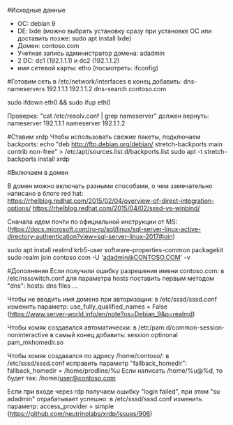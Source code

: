 #Исходные данные
- ОС: debian 9
- DE: lxde (можно выбрать установку сразу при установке ОС или доставить позже: sudo apt install lxde)
- Домен: contoso.com
- Учетная запись администратор домена: adadmin
- 2 DC: dc1 (192.1.1.1) и dc2 (192.1.1.2)
- имя сетевой карты: etho (посмотреть: ifconfig)

#Готовим сеть
в /etc/network/interfaces в конец добавить:
dns-nameservers 192.1.1.1 192.1.1.2
dns-search contoso.com

sudo ifdown eth0 && sudo ifup eth0

Проверка: "cat /etc/resolv.conf | grep nameserver" должен вернуть:
nameserver 192.1.1.1
nameserver 192.1.1.2

#Ставим xrdp
Чтобы использовать свежие пакеты, подключаем backports:
echo "deb http://ftp.debian.org/debian/ stretch-backports main contrib non-free" > /etc/apt/sources.list.d/backports.list
sudo apt -t stretch-backports install xrdp

#Включаем в домен

В домен можно включать разными способами, о чем замечательно написано в блоге red hat: 
https://rhelblog.redhat.com/2015/02/04/overview-of-direct-integration-options/
https://rhelblog.redhat.com/2015/04/02/sssd-vs-winbind/

Сначала идем почти по официальной инструкции от MS:
(https://docs.microsoft.com/ru-ru/sql/linux/sql-server-linux-active-directory-authentication?view=sql-server-linux-2017#join)

sudo apt install realmd krb5-user software-properties-common packagekit
sudo realm join contoso.com -U 'adadmin@CONTOSO.COM' -v

#Дополнения
Если получили ошибку разрешения имени contoso.com: в /etc/nssswitch.conf для параметра hosts поставить первым методом "dns":
hosts: dns files ...

Чтобы не вводить имя домена при авторизации: в /etc/sssd/sssd.conf изменить параметр:
use_fully_qualified_names = False
(https://www.server-world.info/en/note?os=Debian_9&p=realmd)

Чтобы хомяк создавался автоматически: в /etc/pam.d/common-session-noninteractive в самый конец добавить:
session optinonal pam_mkhomedir.so

Чтобы хомяк создавался по адресу /home/contoso/<user>: в /etc/sssd/sssd.conf исправить параметр "fallback_homedir":
fallback_homedir = /home/prodline/%u
Если написать /home/%u@%d, то будет так: /home/user@contoso.com

Если при входе через rdp получаем ошибку "login failed", при этом "su adadmin" отрабатывает успешно:
в /etc/sssd/sssd.conf изменить параметр: access_provider = simple
(https://github.com/neutrinolabs/xrdp/issues/906)
